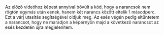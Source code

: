 Az előző videóhoz képest annyival bővült a kód, hogy a narancsok nem rögtön egymás után esnek, hanem két narancs között eltelik 1 másodperc. Ezt a várj utasítás segítségével oldjuk meg. Az esés végén pedig eltüntetem a narancsot, hogy ne maradjon a képernyőn majd a következő narancsot az esés kezdetén újra megjelenítem. 